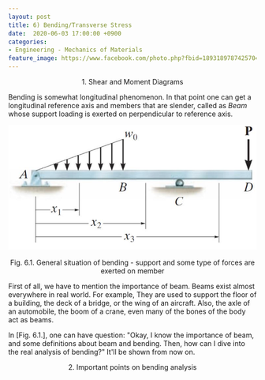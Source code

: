 ```yaml
---
layout: post
title: 6) Bending/Transverse Stress
date:  2020-06-03 17:00:00 +0900
categories:
- Engineering - Mechanics of Materials
feature_image: https://www.facebook.com/photo.php?fbid=1893189787425704&set=a.1893187554092594&type=3&theater
---
```


<center>1. Shear and Moment Diagrams</center>

Bending is somewhat longitudinal phenomenon. In that point one can get a longitudinal reference axis and members that are slender, called as *Beam* whose support loading is exerted on perpendicular to reference axis.

![useful image](https://raw.githubusercontent.com/brandonkim12/brandonkim12.github.io/master/assets/mechanics_of_materials/fig_74.JPG)

<center>Fig. 6.1. General situation of bending - support and some type of forces are exerted on member</center>

First of all, we have to mention the importance of beam. Beams exist almost everywhere in real world. For example, They are used to support the floor of a building, the deck of a bridge, or the wing of an aircraft. Also, the axle of an automobile, the boom of a crane, even many of the bones of the body act as beams.

In [Fig. 6.1.], one can have question: "Okay, I know the importance of beam, and some definitions about beam and bending. Then, how can I dive into the real analysis of bending?" It'll be shown from now on.

<center>2. Important points on bending analysis</center>